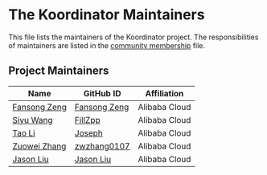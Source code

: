 # The Koordinator Maintainers

This file lists the maintainers of the Koordinator project. The responsibilities of maintainers are listed in the [community membership](./community-membership.md) file.

## Project Maintainers

| Name | GitHub ID | Affiliation |
| ---- | --------- | ----------- |
| [Fansong Zeng](mailto:fansong.cfs@alibaba-inc.com) | [Fansong Zeng](https://github.com/hormes) | Alibaba Cloud |
| [Siyu Wang](mailto:jiuzhu.wsy@alibaba-inc.com) | [FillZpp](https://github.com/FillZpp) | Alibaba Cloud |
| [Tao Li](mailto:joseph.t.lee@outlook.com) | [Joseph](https://github.com/eahydra) | Alibaba Cloud |
| [Zuowei Zhang](mailto:zzw261520@alibaba-inc.com) | [zwzhang0107](https://github.com/zwzhang0107) | Alibaba Cloud |
| [Jason Liu](mailto:jasonliu747@gmail.com) | [Jason Liu](https://github.com/jasonliu747) | Alibaba Cloud |
